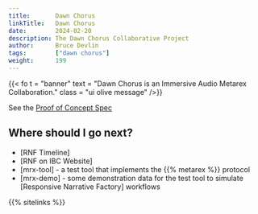```yaml
---
title:       Dawn Chorus
linkTitle:   Dawn Chorus
date:        2024-02-20
description: The Dawn Chorus Collaborative Project
author:      Bruce Devlin
tags:        ["dawn chorus"]
weight:      199
---
```


{{< fo t = "banner" text =  "Dawn Chorus is an Immersive Audio Metarex Collaboration." class = "ui olive message" />}}

See the [Proof of Concept Spec](poc)

## Where should I go next?

* [RNF Timeline]
* [RNF on IBC Website]
* [mrx-tool] - a test tool that implements the {{% metarex %}} protocol
* [mrx-demo] - some demonstration data for the test tool to simulate [Responsive Narrative Factory] workflows

{{% sitelinks %}}
